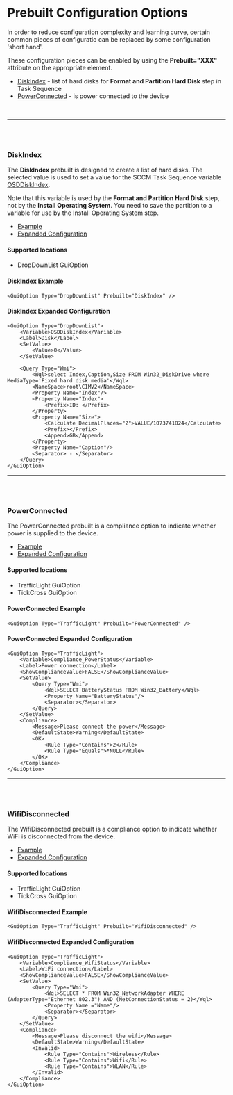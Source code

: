 # Prebuilt Configuration Options

In order to reduce configuration complexity and learning curve, certain common pieces of configuratio can be replaced by some configuration 'short hand'. 

These configuration pieces can be enabled by using the **Prebuilt="XXX"** attribute on the appropriate element. 

* [DiskIndex](#DiskIndex) - list of hard disks for **Format and Partition Hard Disk** step in Task Sequence
* [PowerConnected](#PowerConnected) - is power connected to the device

<br>

---
<br><br>


### DiskIndex
The **DiskIndex** prebuilt is designed to create a list of hard disks. The selected value is used to set a value for the SCCM Task Sequence variable [OSDDiskIndex](https://docs.microsoft.com/en-us/configmgr/osd/understand/task-sequence-variables#OSDDiskIndex).

Note that this variable is used by the **Format and Partition Hard Disk** step, not by the **Install Operating System**. You need to save the partition to a variable for use by the Install Operating System step.

* [Example](#DiskIndex-Example)
* [Expanded Configuration](#DiskIndex-Expanded-Configuration)


#### Supported locations

* DropDownList GuiOption


#### DiskIndex Example
```
<GuiOption Type="DropDownList" Prebuilt="DiskIndex" />
```


#### DiskIndex Expanded Configuration
```
<GuiOption Type="DropDownList">
    <Variable>OSDDiskIndex</Variable>
    <Label>Disk</Label>
    <SetValue>
        <Value>0</Value>
    </SetValue>
    
    <Query Type="Wmi">
        <Wql>select Index,Caption,Size FROM Win32_DiskDrive where MediaType='Fixed hard disk media'</Wql>
        <NameSpace>root\CIMV2</NameSpace>
        <Property Name="Index"/>
        <Property Name="Index">
            <Prefix>ID: </Prefix>
        </Property>
        <Property Name="Size">
            <Calculate DecimalPlaces="2">VALUE/1073741824</Calculate>
            <Prefix></Prefix>
            <Append>GB</Append>
        </Property>
        <Property Name="Caption"/>					
        <Separator> - </Separator>
    </Query>
</GuiOption>
```
---
<br><br>



### PowerConnected
The PowerConnected prebuilt is a compliance option to indicate whether power is supplied to the device. 

* [Example](#PowerConnected-Example)
* [Expanded Configuration](#PowerConnected-Expanded-Configuration)

#### Supported locations

* TrafficLight GuiOption
* TickCross GuiOption

#### PowerConnected Example
```
<GuiOption Type="TrafficLight" Prebuilt="PowerConnected" />
```

#### PowerConnected Expanded Configuration
```
<GuiOption Type="TrafficLight">
    <Variable>Compliance_PowerStatus</Variable>
    <Label>Power connection</Label>
    <ShowComplianceValue>FALSE</ShowComplianceValue>
    <SetValue>
        <Query Type="Wmi">
            <Wql>SELECT BatteryStatus FROM Win32_Battery</Wql>
            <Property Name="BatteryStatus"/>	
            <Separator></Separator>
        </Query>
    </SetValue>
    <Compliance>
        <Message>Please connect the power</Message>		
        <DefaultState>Warning</DefaultState>
        <OK>
            <Rule Type="Contains">2</Rule>
            <Rule Type="Equals">*NULL</Rule>
        </OK>
    </Compliance>
</GuiOption>
```
---
<br><br>

### WifiDisconnected
The WifiDisconnected prebuilt is a compliance option to indicate whether WiFi is disconnected from the device. 

* [Example](#WifiDisconnected-Example)
* [Expanded Configuration](#WifiDisconnected-Expanded-Configuration)

#### Supported locations

* TrafficLight GuiOption
* TickCross GuiOption

#### WifiDisconnected Example
```
<GuiOption Type="TrafficLight" Prebuilt="WifiDisconnected" />
```

#### WifiDisconnected Expanded Configuration

```
<GuiOption Type="TrafficLight">
    <Variable>Compliance_WifiStatus</Variable>
    <Label>WiFi connection</Label>
    <ShowComplianceValue>FALSE</ShowComplianceValue>
    <SetValue>
        <Query Type="Wmi">
            <Wql>SELECT * FROM Win32_NetworkAdapter WHERE (AdapterType="Ethernet 802.3") AND (NetConnectionStatus = 2)</Wql>
            <Property Name ="Name"/>
            <Separator></Separator>
        </Query>
    </SetValue>
    <Compliance>
        <Message>Please disconnect the wifi</Message>	   
        <DefaultState>Warning</DefaultState>
        <Invalid>
            <Rule Type="Contains">Wireless</Rule>
            <Rule Type="Contains">Wifi</Rule>
            <Rule Type="Contains">WLAN</Rule>
        </Invalid>		 
    </Compliance>
</GuiOption>
```



